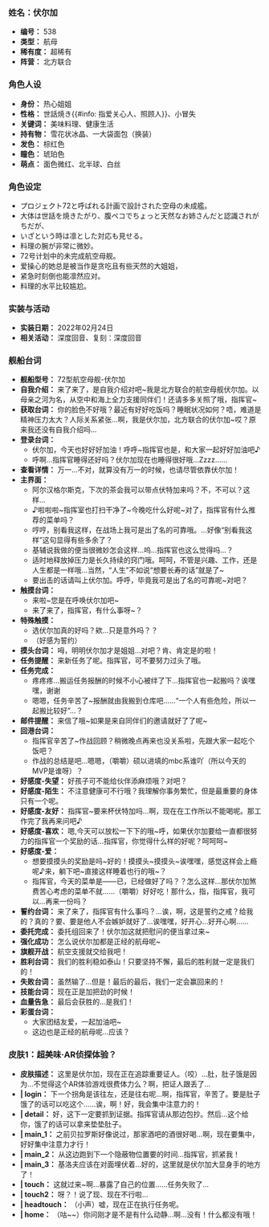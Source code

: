 ### 姓名：伏尔加
* **编号：** 538
* **类型：** 航母
* **稀有度：** 超稀有
* **阵营：** 北方联合


### 角色人设
* **身份：** 热心姐姐
* **性格：** 世話焼き{{#info: 指爱关心人、照顾人}}、小冒失
* **关键词：** 美味料理、健康生活
* **持有物：** 雪花状冰晶、一大袋面包（换装）
* **发色：** 棕红色
* **瞳色：** 琥珀色
* **萌点：** 面色微红、北半球、白丝


### 角色设定
* プロジェクト72と呼ばれる計画で設計された空母の未成艦。
* 大体は世話を焼きたがり、腹ペコでちょっと天然なお姉さんだと認識されがちだが、
* いざという時は凛とした対応も見せる。
* 料理の腕が非常に微妙。
* 72号计划中的未完成航空母舰。
* 爱操心的她总是被当作是贪吃且有些天然的大姐姐，
* 紧急时刻倒也能凛然应对。
* 料理的水平比较尴尬。


### 实装与活动
* **实装日期：** 2022年02月24日
* **相关活动：** 深度回音、复刻：深度回音


### 舰船台词
* **舰船型号：** 72型航空母舰-伏尔加
* **自我介绍：** 来了来了，是自我介绍对吧~我是北方联合的航空母舰伏尔加。以母亲之河为名，从空中和海上全力支援同伴们！还请多多关照了哦，指挥官~
* **获取台词：** 你的脸色不好哦？最近有好好吃饭吗？睡眠状况如何？唔，难道是精神压力太大？人际关系紧张…啊，我是伏尔加，北方联合的伏尔加~哎？原来我还没有自我介绍吗…
* **登录台词：**
  * 伏尔加，今天也好好好加油！呼呼~指挥官也是，和大家一起好好加油吧♪
  * 呼啊…指挥官睡得还好吗？伏尔加现在也睡得很好哦…Zzzz……
* **查看详情：** 万一…不对，就算没有万一的时候，也请尽管依靠伏尔加！
* **主界面：**
  * 阿尔汉格尔斯克，下次的茶会我可以带点伏特加来吗？不，不可以？这样…
  * ♪啦啦啦~指挥室也打扫干净了~今晚吃什么好呢~对了，指挥官有什么推荐的菜单吗？
  * 哼哼，别看我这样，在战场上我可是出了名的可靠哦。…好像“别看我这样”这句显得有些多余了？
  * 基辅说我做的便当很微妙怎会这样…呜…指挥官也这么觉得吗…？
  * 适时地释放掉压力是长久持续的窍门哦。呵呵，不管是兴趣、工作，还是人生都是一样哦…当然，“人生”不如说“想要长寿的话”就是了~
  * 要出击的话请叫上伏尔加。呼呼，毕竟我可是出了名的可靠呢~对吧？
* **触摸台词：**
  * 来啦~您是在呼唤伏尔加吧~
  * 来了来了，指挥官，有什么事呀~？
* **特殊触摸：**
  * 选伏尔加真的好吗？欸…只是意外吗？？
  * （好感为誓约）
* **摸头台词：** 呣，明明伏尔加才是姐姐…对吧？肯、肯定是的啦！
* **任务提醒：** 来新任务了呢。指挥官，可不要努力过头了哦。
* **任务完成：**
  * 疼疼疼…搬运任务报酬的时候不小心被绊了下…指挥官也一起搬吗？诶嘿嘿，谢谢
  * 嗯嗯，任务辛苦了~报酬就由我搬到仓库吧……“一个人有些危险，所以一起搬比较好”…？
* **邮件提醒：** 来信了哦~如果是来自同伴们的邀请就好了了呢~
* **回港台词：**
  * 指挥官辛苦了~作战回顾？稍微晚点再来也没关系啦，先跟大家一起吃个饭吧？
  * 作战的总结是吧…嗯嗯，（嚼嚼）硕以进填的mbc系谁吖（所以今天的MVP是谁呀）？
* **好感度-失望：** 好孩子可不能给伙伴添麻烦哦？对吧？
* **好感度-陌生：** 不注意健康可不行哦？我理解你事务繁忙，但是最重要的身体只有一个呢。
* **好感度-友好：** 指挥官~要来杯伏特加吗…啊，现在在工作所以不能喝呢。那工作完了我再来问吧♪
* **好感度-喜欢：** 嗯,今天可以放松一下下的哦~呼，如果伏尔加要给一直都很努力的指挥官一个奖励的话…指挥官，你觉得什么样的好呢？呵呵呵~
* **好感度-爱：**
  * 想要摸摸头的奖励是吗~好的！摸摸头~摸摸头~诶嘿嘿，感觉这样会上瘾呢♪来，躺下吧~直接这样睡着也行的哦~？
  * 指挥官，今天的菜单是——已，已经做好了吗？？怎么这样…那伏尔加煞费苦心考虑的菜单不就……（嚼嚼）好好吃！那什么，指，指挥官，我可以…再来一份吗？
* **誓约台词：** 来了来了，指挥官有什么事吗？…诶，啊，这是誓约之戒？给我的？真的？要、要是他人不会嫉妒就好了…诶嘿嘿，好开心…好开心啊……
* **委托完成：** 委托组回来了！伏尔加这就把慰问的便当拿过来~
* **强化成功：** 怎么说伏尔加都是正经的航母呢~
* **旗舰开战：** 航空支援就交给我吧！
* **胜利台词：** 我们的胜利稳如泰山！只要坚持不懈，最后的胜利就一定是我们的！
* **失败台词：** 虽然输了…但是！最后的最后，我们一定会赢回来的！
* **技能台词：** 现在正是加把劲的时候！
* **血量告急：** 最后会获胜的…是我们！
* **彩蛋台词：**
  * 大家团结友爱，一起加油吧~
  * 这边也是正经的航母呢…应该？


### 皮肤1：超美味·AR侦探体验？
* **皮肤描述：** 这里是伏尔加，现在正在追踪重要证人。（咬）…肚，肚子饿是因为…不觉得这个AR体验游戏很费体力么？啊，把证人跟丢了…
* **| login：** 下一个拐角是该往左，还是往右呢…啊，指挥官，辛苦了。要是肚子饿了的话可以吃这个……诶，啊！好，我会集中注意力的！
* **| detail：** 好，这下一定要抓到证据。指挥官请从那边包抄。然后…这个给你，饿了的话可以拿来垫垫肚子。
* **| main_1：** 之前贝拉罗斯好像说过，那家酒吧的酒很好喝…啊，现在要集中，好好集中注意力才行！
* **| main_2：** 从这边跑到下一个隐蔽物位置要的时间…指挥官，抓紧我！
* **| main_3：** 基洛夫应该在对面埋伏着…好的，这里就是伏尔加大显身手的地方了！
* **| touch：** 这就过来~啊…暴露了自己的位置……任务失败了…
* **| touch2：** 呀？！说了现、现在不行啦…
* **| headtouch：** （小声）嘘，现在正在执行任务呢。
* **| home：** （咕~~）你问刚才是不是有什么动静…啊…没有！什么都没有哦！
